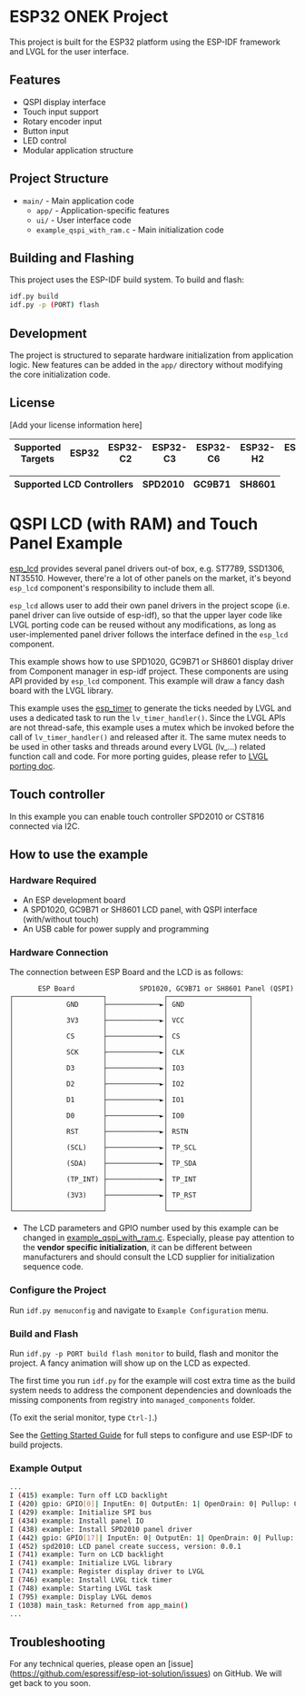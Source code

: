 # ESP32 ONEK Project

This project is built for the ESP32 platform using the ESP-IDF framework and LVGL for the user interface.

## Features

- QSPI display interface
- Touch input support
- Rotary encoder input
- Button input
- LED control
- Modular application structure

## Project Structure

- `main/` - Main application code
  - `app/` - Application-specific features
  - `ui/` - User interface code
  - `example_qspi_with_ram.c` - Main initialization code

## Building and Flashing

This project uses the ESP-IDF build system. To build and flash:

```bash
idf.py build
idf.py -p (PORT) flash
```

## Development

The project is structured to separate hardware initialization from application logic. New features can be added in the `app/` directory without modifying the core initialization code.

## License

[Add your license information here]

| Supported Targets | ESP32 | ESP32-C2 | ESP32-C3 | ESP32-C6 | ESP32-H2 | ESP32-S2 | ESP32-S3 |
| ----------------- | ----- | -------- | -------- | -------- | -------- | -------- | -------- |

| Supported LCD Controllers | SPD2010 | GC9B71 | SH8601 |
| ------------------------- | ------- | ------ | ------ |

# QSPI LCD (with RAM) and Touch Panel Example

[esp_lcd](https://docs.espressif.com/projects/esp-idf/en/latest/esp32/api-reference/peripherals/lcd.html) provides several panel drivers out-of box, e.g. ST7789, SSD1306, NT35510. However, there're a lot of other panels on the market, it's beyond `esp_lcd` component's responsibility to include them all.

`esp_lcd` allows user to add their own panel drivers in the project scope (i.e. panel driver can live outside of esp-idf), so that the upper layer code like LVGL porting code can be reused without any modifications, as long as user-implemented panel driver follows the interface defined in the `esp_lcd` component.

This example shows how to use SPD1020, GC9B71 or SH8601 display driver from Component manager in esp-idf project. These components are using API provided by `esp_lcd` component. This example will draw a fancy dash board with the LVGL library.

This example uses the [esp_timer](https://docs.espressif.com/projects/esp-idf/en/latest/esp32/api-reference/system/esp_timer.html) to generate the ticks needed by LVGL and uses a dedicated task to run the `lv_timer_handler()`. Since the LVGL APIs are not thread-safe, this example uses a mutex which be invoked before the call of `lv_timer_handler()` and released after it. The same mutex needs to be used in other tasks and threads around every LVGL (lv_...) related function call and code. For more porting guides, please refer to [LVGL porting doc](https://docs.lvgl.io/master/porting/index.html).

## Touch controller

In this example you can enable touch controller SPD2010 or CST816 connected via I2C.

## How to use the example

### Hardware Required

* An ESP development board
* A SPD1020, GC9B71 or SH8601 LCD panel, with QSPI interface (with/without touch)
* An USB cable for power supply and programming

### Hardware Connection

The connection between ESP Board and the LCD is as follows:

```
       ESP Board                SPD1020, GC9B71 or SH8601 Panel (QSPI)
┌──────────────────────┐              ┌────────────────────┐
│             GND      ├─────────────►│ GND                │
│                      │              │                    │
│             3V3      ├─────────────►│ VCC                │
│                      │              │                    │
│             CS       ├─────────────►│ CS                 │
│                      │              │                    │
│             SCK      ├─────────────►│ CLK                │
│                      │              │                    │
│             D3       ├─────────────►│ IO3                │
│                      │              │                    │
│             D2       ├─────────────►│ IO2                │
│                      │              │                    │
│             D1       ├─────────────►│ IO1                │
│                      │              │                    │
│             D0       ├─────────────►│ IO0                │
│                      │              │                    │
│             RST      ├─────────────►│ RSTN               │
│                      │              │                    │
│             (SCL)    ├─────────────►│ TP_SCL             │
│                      │              │                    │
│             (SDA)    ├─────────────►│ TP_SDA             │
│                      │              │                    │
│             (TP_INT) ├─────────────►│ TP_INT             │
│                      │              │                    │
│             (3V3)    ├─────────────►│ TP_RST             │
│                      │              │                    │
└──────────────────────┘              └────────────────────┘
```

* The LCD parameters and GPIO number used by this example can be changed in [example_qspi_with_ram.c](main/example_qspi_with_ram.c). Especially, please pay attention to the **vendor specific initialization**, it can be different between manufacturers and should consult the LCD supplier for initialization sequence code.

### Configure the Project

Run `idf.py menuconfig` and navigate to `Example Configuration` menu.

### Build and Flash

Run `idf.py -p PORT build flash monitor` to build, flash and monitor the project. A fancy animation will show up on the LCD as expected.

The first time you run `idf.py` for the example will cost extra time as the build system needs to address the component dependencies and downloads the missing components from registry into `managed_components` folder.

(To exit the serial monitor, type ``Ctrl-]``.)

See the [Getting Started Guide](https://docs.espressif.com/projects/esp-idf/en/latest/get-started/index.html) for full steps to configure and use ESP-IDF to build projects.

### Example Output

```bash
...
I (415) example: Turn off LCD backlight
I (420) gpio: GPIO[0]| InputEn: 0| OutputEn: 1| OpenDrain: 0| Pullup: 0| Pulldown: 0| Intr:0
I (429) example: Initialize SPI bus
I (434) example: Install panel IO
I (438) example: Install SPD2010 panel driver
I (442) gpio: GPIO[17]| InputEn: 0| OutputEn: 1| OpenDrain: 0| Pullup: 0| Pulldown: 0| Intr:0
I (452) spd2010: LCD panel create success, version: 0.0.1
I (741) example: Turn on LCD backlight
I (741) example: Initialize LVGL library
I (741) example: Register display driver to LVGL
I (746) example: Install LVGL tick timer
I (748) example: Starting LVGL task
I (795) example: Display LVGL demos
I (1038) main_task: Returned from app_main()
...
```

## Troubleshooting

For any technical queries, please open an [issue] (https://github.com/espressif/esp-iot-solution/issues) on GitHub. We will get back to you soon.
